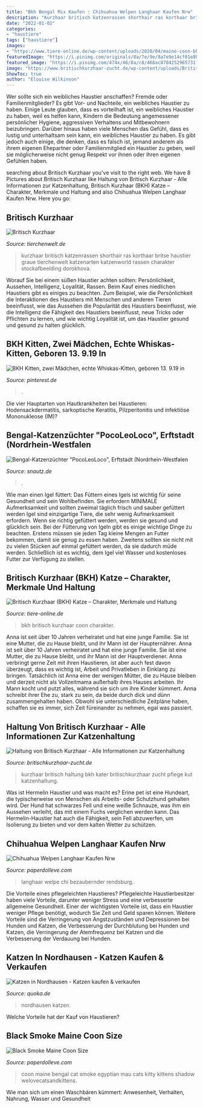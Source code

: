 ```yaml
---
title: "Bkh Bengal Mix Kaufen : Chihuahua Welpen Langhaar Kaufen Nrw"
description: "Kurzhaar britisch katzenrassen shorthair ras korthaar britse haustier graue tierchenwelt katzenarten katzenworld rassen charakter stockafbeelding dorokhova"
date: "2022-01-02"
categories:
- "haustiere"
tags: ["haustiere"]
images:
- "https://www.tiere-online.de/wp-content/uploads/2020/04/maine-coon-bkh-mix-526x350.jpeg"
featuredImage: "https://i.pinimg.com/originals/8a/7e/9e/8a7e9e14cf01e8031482907494eeccd6.jpg"
featured_image: "https://i.pinimg.com/474x/46/8a/c8/468ac8704252965731f33ae1a5a16c9b.jpg"
image: "https://www.britischkurzhaar-zucht.de/wp-content/uploads/Britisch-Kurzhaar-Haltung-1-1024x683.jpg"
ShowToc: true
author: "Elouise Wilkinson"
---
```



Wer sollte sich ein weibliches Haustier anschaffen? Fremde oder Familienmitglieder?
Es gibt Vor- und Nachteile, ein weibliches Haustier zu haben. Einige Leute glauben, dass es vorteilhaft ist, ein weibliches Haustier zu haben, weil es helfen kann, Kindern die Bedeutung angemessener persönlicher Hygiene, aggressiven Verhaltens und Mitbewohnern beizubringen. Darüber hinaus haben viele Menschen das Gefühl, dass es lustig und unterhaltsam sein kann, ein weibliches Haustier zu haben. Es gibt jedoch auch einige, die denken, dass es falsch ist, jemand anderem als ihrem eigenen Ehepartner oder Familienmitglied ein Haustier zu geben, weil sie möglicherweise nicht genug Respekt vor ihnen oder ihren eigenen Gefühlen haben.

	

		
searching about Britisch Kurzhaar you've visit to the right web. We have 8 Pictures about Britisch Kurzhaar like Haltung von Britisch Kurzhaar - Alle Informationen zur Katzenhaltung, Britisch Kurzhaar (BKH) Katze – Charakter, Merkmale und Haltung and also Chihuahua Welpen Langhaar Kaufen Nrw. Here you go:
		
    
## Britisch Kurzhaar

<img loading=lazy src="http://www.tierchenwelt.de/images/stories/haustiere/katzen/british_kurzhaar_katze_l.jpg" onerror="this.onerror=null;this.src='https://tse2.mm.bing.net/th?id=OIP.i3H7exgV6PiQ7J7XdJvDPQHaE8&amp;pid=15.1';" alt="Britisch Kurzhaar">

_Source: tierchenwelt.de_

>kurzhaar britisch katzenrassen shorthair ras korthaar britse haustier graue tierchenwelt katzenarten katzenworld rassen charakter stockafbeelding dorokhova. 

	

Worauf Sie bei einem süßen Haustier achten sollten: Persönlichkeit, Aussehen, Intelligenz, Loyalität, Rassen.
Beim Kauf eines niedlichen Haustiers gibt es einiges zu beachten. Zum Beispiel, wie die Persönlichkeit die Interaktionen des Haustiers mit Menschen und anderen Tieren beeinflusst, wie das Aussehen die Popularität des Haustiers beeinflusst, wie die Intelligenz die Fähigkeit des Haustiers beeinflusst, neue Tricks oder Pflichten zu lernen, und wie wichtig Loyalität ist, um das Haustier gesund und gesund zu halten glücklich.

    
## BKH Kitten, Zwei Mädchen, Echte Whiskas-Kitten, Geboren 13. 9.19 In

<img loading=lazy src="https://i.pinimg.com/736x/3f/d7/a8/3fd7a8c5be188cc3d70656e06728c126.jpg" onerror="this.onerror=null;this.src='https://tse1.mm.bing.net/th?id=OIP.pq2JOrBD8JIUIEFpGetBXQHaFj&amp;pid=15.1';" alt="BKH Kitten, zwei Mädchen, echte Whiskas-Kitten, geboren 13. 9.19 in">

_Source: pinterest.de_

>. 

	

Die vier Hauptarten von Hautkrankheiten bei Haustieren: Hodensackdermatitis, sarkoptische Keratitis, Pilzperitonitis und infektiöse Mononukleose (IM)?

    
## Bengal-Katzenzüchter &quot;PocoLeoLoco&quot;, Erftstadt (Nordrhein-Westfalen

<img loading=lazy src="https://www.snautz.de/bilder/katzen/zuechter/1135-0-280x280.jpg" onerror="this.onerror=null;this.src='https://tse4.mm.bing.net/th?id=OIP.1J9PxKqyMSHHNx-bwc0ILQAAAA&amp;pid=15.1';" alt="Bengal-Katzenzüchter &quot;PocoLeoLoco&quot;, Erftstadt (Nordrhein-Westfalen">

_Source: snautz.de_

>. 

	

Wie man einen Igel füttert: Das Füttern eines Igels ist wichtig für seine Gesundheit und sein Wohlbefinden. Sie erfordern MINIMALE Aufmerksamkeit und sollten zweimal täglich frisch und sauber gefüttert werden
Igel sind einzigartige Tiere, die sehr wenig Aufmerksamkeit erfordern. Wenn sie richtig gefüttert werden, werden sie gesund und glücklich sein. Bei der Fütterung von Igeln gibt es einige wichtige Dinge zu beachten. Erstens müssen sie jeden Tag kleine Mengen an Futter bekommen, damit sie genug zu essen haben. Zweitens sollten sie nicht mit zu vielen Stücken auf einmal gefüttert werden, da sie dadurch müde werden. Schließlich ist es wichtig, dem Igel viel Wasser und kostenloses Futter zur Verfügung zu stellen.

    
## Britisch Kurzhaar (BKH) Katze – Charakter, Merkmale Und Haltung

<img loading=lazy src="https://www.tiere-online.de/wp-content/uploads/2020/04/maine-coon-bkh-mix-526x350.jpeg" onerror="this.onerror=null;this.src='https://tse2.mm.bing.net/th?id=OIP.oyeOIuThcQ4J0tZOcyC7BQHaE7&amp;pid=15.1';" alt="Britisch Kurzhaar (BKH) Katze – Charakter, Merkmale und Haltung">

_Source: tiere-online.de_

>bkh britisch kurzhaar coon charakter. 

	

Anna ist seit über 10 Jahren verheiratet und hat eine junge Familie. Sie ist eine Mutter, die zu Hause bleibt, und ihr Mann ist der Haupternährer.
Anna ist seit über 10 Jahren verheiratet und hat eine junge Familie. Sie ist eine Mutter, die zu Hause bleibt, und ihr Mann ist der Hauptverdiener. Anna verbringt gerne Zeit mit ihren Haustieren, ist aber auch fest davon überzeugt, dass es wichtig ist, Arbeit und Privatleben in Einklang zu bringen. Tatsächlich ist Anna eine der wenigen Mütter, die zu Hause bleiben und derzeit nicht als Vollzeitmama außerhalb ihres Hauses arbeiten. Ihr Mann kocht und putzt alles, während sie sich um ihre Kinder kümmert. Anna schreibt ihrer Ehe zu, stark zu sein, da beide durch dick und dünn zusammengehalten haben. Obwohl sie unterschiedliche Zeitpläne haben, schaffen sie es immer, sich Zeit füreinander zu nehmen, egal was passiert.

    
## Haltung Von Britisch Kurzhaar - Alle Informationen Zur Katzenhaltung

<img loading=lazy src="https://www.britischkurzhaar-zucht.de/wp-content/uploads/Britisch-Kurzhaar-Haltung-1-1024x683.jpg" onerror="this.onerror=null;this.src='https://tse4.mm.bing.net/th?id=OIP.Te6VQYxfvziP6K33FYgLXQHaE8&amp;pid=15.1';" alt="Haltung von Britisch Kurzhaar - Alle Informationen zur Katzenhaltung">

_Source: britischkurzhaar-zucht.de_

>kurzhaar britisch haltung bkh kater britischkurzhaar zucht pflege kut katzenhaltung. 

	

Was ist Hermelin Haustier und was macht es?
Erine pet ist eine Hundeart, die typischerweise von Menschen als Arbeits- oder Schutzhund gehalten wird. Der Hund hat schwarzes Fell und eine weiße Schnauze, was ihm ein Aussehen verleiht, das mit einem Fuchs verglichen werden kann. Das Hermelin-Haustier hat auch die Fähigkeit, sein Fell abzuwerfen, um Isolierung zu bieten und vor dem kalten Wetter zu schützen.

    
## Chihuahua Welpen Langhaar Kaufen Nrw

<img loading=lazy src="https://i.pinimg.com/originals/8a/7e/9e/8a7e9e14cf01e8031482907494eeccd6.jpg" onerror="this.onerror=null;this.src='https://tse1.mm.bing.net/th?id=OIP.IxXYyqSl584EE1cGXZLr7gHaFQ&amp;pid=15.1';" alt="Chihuahua Welpen Langhaar Kaufen Nrw">

_Source: paperdolleve.com_

>langhaar welpe chi bezaubernder rendsburg. 

	

Die Vorteile eines pflegeleichten Haustieres?
Pflegeleichte Haustierbesitzer haben viele Vorteile, darunter weniger Stress und eine verbesserte allgemeine Gesundheit. Einer der wichtigsten Vorteile ist, dass ein Haustier weniger Pflege benötigt, wodurch Sie Zeit und Geld sparen können. Weitere Vorteile sind die Verringerung von Angstzuständen und Depressionen bei Hunden und Katzen, die Verbesserung der Durchblutung bei Hunden und Katzen, die Verringerung der Atemfrequenz bei Katzen und die Verbesserung der Verdauung bei Hunden.

    
## Katzen In Nordhausen - Katzen Kaufen &amp; Verkaufen

<img loading=lazy src="https://pic0.qimage.de/45/31/97/s244973145.jpg" onerror="this.onerror=null;this.src='https://tse2.mm.bing.net/th?id=OIP.9KOzrmfcNv6yowxHrts-FAAAAA&amp;pid=15.1';" alt="Katzen in Nordhausen - Katzen kaufen &amp; verkaufen">

_Source: quoka.de_

>nordhausen katzen. 

	

Welche Vorteile hat der Kauf von Haustieren?

    
## Black Smoke Maine Coon Size

<img loading=lazy src="https://i.pinimg.com/474x/46/8a/c8/468ac8704252965731f33ae1a5a16c9b.jpg" onerror="this.onerror=null;this.src='https://tse2.mm.bing.net/th?id=OIP.Eexw47FtfvuIvc-df84_nQAAAA&amp;pid=15.1';" alt="Black Smoke Maine Coon Size">

_Source: paperdolleve.com_

>coon maine bengal cat smoke egyptian mau cats kitty kittens shadow welovecatsandkittens. 

	

Wie man sich um einen Waschbären kümmert: Anwesenheit, Verhalten, Nahrung, Wasser und Gesundheit

